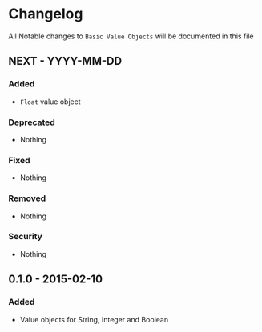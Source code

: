# Changelog

All Notable changes to `Basic Value Objects` will be documented in this file

## NEXT - YYYY-MM-DD

### Added
- `Float` value object

### Deprecated
- Nothing

### Fixed
- Nothing

### Removed
- Nothing

### Security
- Nothing

## 0.1.0 - 2015-02-10

### Added
- Value objects for String, Integer and Boolean


